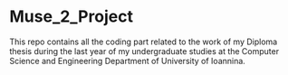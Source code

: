 # Muse_2_Project
This repo contains all the coding part related to the work of my Diploma thesis during the last year of my undergraduate studies at the Computer Science and Engineering Department of University of Ioannina. 
